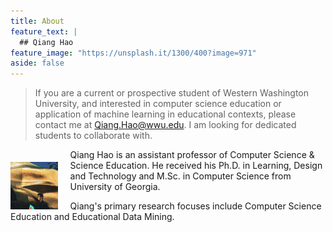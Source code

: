 ```yaml
---
title: About
feature_text: |
  ## Qiang Hao
feature_image: "https://unsplash.it/1300/400?image=971"
aside: false
---
```


> If you are a current or prospective student of Western Washington University, and 
> interested in computer science education or application of machine learning in 
> educational contexts, please contact me at Qiang.Hao@wwu.edu. I am looking for dedicated 
> students to collaborate with.

<img style="float:left; margin-right: 20px; margin-top: 20px; width: 15%;" src="assets/avatar.jpeg" />

Qiang Hao is an assistant professor of Computer Science & Science Education. He received his Ph.D. in Learning, Design and Technology and M.Sc. in Computer Science from University of Georgia.

Qiang's primary research focuses include Computer Science Education and Educational Data Mining.